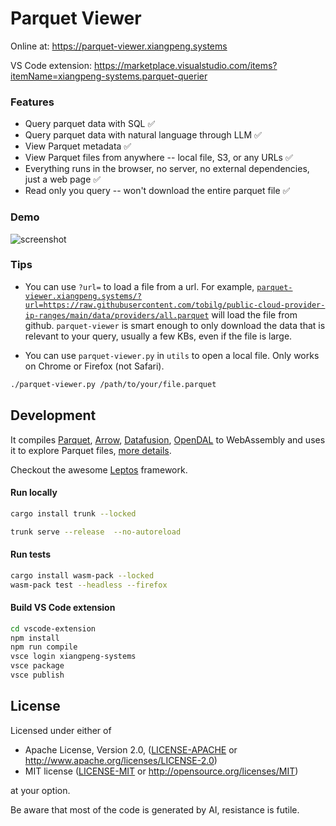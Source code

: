 # Parquet Viewer

Online at: https://parquet-viewer.xiangpeng.systems

VS Code extension: https://marketplace.visualstudio.com/items?itemName=xiangpeng-systems.parquet-querier

### Features

- Query parquet data with SQL ✅
- Query parquet data with natural language through LLM  ✅
- View Parquet metadata ✅
- View Parquet files from anywhere -- local file, S3, or any URLs ✅
- Everything runs in the browser, no server, no external dependencies, just a web page ✅
- Read only you query -- won't download the entire parquet file ✅

### Demo

![screenshot](doc/parquet-viewer.gif)

### Tips 

- You can use `?url=` to load a file from a url.
For example, [`parquet-viewer.xiangpeng.systems/?url=https://raw.githubusercontent.com/tobilg/public-cloud-provider-ip-ranges/main/data/providers/all.parquet`](https://parquet-viewer.xiangpeng.systems/?url=https://raw.githubusercontent.com/tobilg/public-cloud-provider-ip-ranges/main/data/providers/all.parquet) will load the file from github.
`parquet-viewer` is smart enough to only download the data that is relevant to your query, usually a few KBs, even if the file is large.

- You can use `parquet-viewer.py` in `utils` to open a local file. Only works on Chrome or Firefox (not Safari).
```bash
./parquet-viewer.py /path/to/your/file.parquet
```

## Development

It compiles [Parquet](https://github.com/apache/arrow-rs), [Arrow](https://github.com/apache/arrow-rs), [Datafusion](https://github.com/apache/datafusion), [OpenDAL](https://github.com/apache/opendal) to WebAssembly and uses it to explore Parquet files, [more details](https://blog.haoxp.xyz/posts/parquet-viewer/).


Checkout the awesome [Leptos](https://github.com/leptos-rs/leptos) framework.

#### Run locally
```bash
cargo install trunk --locked

trunk serve --release  --no-autoreload
```

#### Run tests

```bash
cargo install wasm-pack --locked
wasm-pack test --headless --firefox
```

#### Build VS Code extension

```bash
cd vscode-extension
npm install
npm run compile
vsce login xiangpeng-systems
vsce package
vsce publish
```

## License

Licensed under either of

 * Apache License, Version 2.0, ([LICENSE-APACHE](LICENSE-APACHE) or http://www.apache.org/licenses/LICENSE-2.0)
 * MIT license ([LICENSE-MIT](LICENSE-MIT) or http://opensource.org/licenses/MIT)

at your option.

Be aware that most of the code is generated by AI, resistance is futile.
